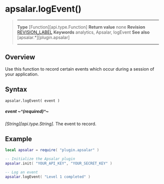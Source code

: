 # apsalar.logEvent()

> --------------------- ------------------------------------------------------------------------------------------
> __Type__              [Function][api.type.Function]
> __Return value__		none
> __Revision__          [REVISION_LABEL](REVISION_URL)
> __Keywords__          analytics, Apsalar, logEvent
> __See also__			[apsalar.*][plugin.apsalar]
> --------------------- ------------------------------------------------------------------------------------------


## Overview

Use this function to record certain events which occur during a session of your application.


## Syntax

	apsalar.logEvent( event )

##### event ~^(required)^~
_[String][api.type.String]._ The event to record.


## Example

``````lua
local apsalar = require( "plugin.apsalar" )

-- Initialize the Apsalar plugin
apsalar.init( "YOUR_API_KEY", "YOUR_SECRET_KEY" )

-- Log an event
apsalar.logEvent( "Level 1 completed" )
``````
